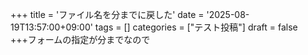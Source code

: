 +++
title = 'ファイル名を分までに戻した'
date = '2025-08-19T13:57:00+09:00'
tags = []
categories = ["テスト投稿"]
draft = false
+++フォームの指定が分までなので